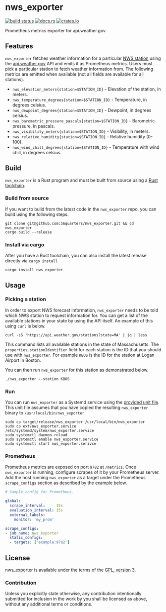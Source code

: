 # nws_exporter

[![build status](https://circleci.com/gh/56quarters/nws_exporter.svg?style=shield)](https://circleci.com/gh/56quarters/nws_exporter)
[![docs.rs](https://docs.rs/nws_exporter/badge.svg)](https://docs.rs/nws_exporter/)
[![crates.io](https://img.shields.io/crates/v/nws_exporter.svg)](https://crates.io/crates/nws_exporter/)

Prometheus metrics exporter for api.weather.gov

## Features

`nws_exporter` fetches weather information for a particular [NWS station] using the [api.weather.gov] API and emits
it as Prometheus metrics. Users must pick a particular station to fetch weather information from. The following
metrics are emitted when available (not all fields are available for all stations).

* `nws_elevation_meters{station=$STATION_ID}` - Elevation of the station, in meters.
* `nws_temperature_degrees{station=$STATION_ID}` - Temperature, in degrees celsius.
* `nws_dewpoint_degrees{station=$STATION_ID}` - Dewpoint, in degrees celsius.
* `nws_barometric_pressure_pascals{station=$STATION_ID}` - Barometric pressure, in pascals.
* `nws_visibility_meters{station=$STATION_ID}` - Visibility, in meters.
* `nws_relative_humidity{station=$STATION_ID}` - Relative humidity (0-100).
* `nws_wind_chill_degrees{station=$STATION_ID}` - Temperature with wind chill, in degrees celsius.

[NWS station]: https://www.weather.gov/documentation/services-web-api#/default/obs_stations
[api.weather.gov]: https://www.weather.gov/documentation/services-web-api

## Build

`nws_exporter` is a Rust program and must be built from source using a [Rust toolchain](https://rustup.rs/).

### Build from source

If you want to build from the latest code in the `nws_exporter` repo, you can build using the following
steps.

```text
git clone git@github.com:56quarters/nws_exporter.git && cd nws_exporter
cargo build --release
```

### Install via cargo

After you have a Rust toolchain, you can also install the latest release directly via `cargo install`

```text
cargo install nws_exporter
```

## Usage

### Picking a station

In order to export NWS forecast information, `nws_exporter` needs to be told which NWS station to request
information for. You can get a list of the available stations in your state by using the API itself. An
example of this using `curl` is below.

```text
curl -sS 'https://api.weather.gov/stations?state=MA' | jq | less
```

This command lists all available stations in the state of Massachusetts. The `properties.stationIdentifier`
field for each station is the ID that you should use with `nws_exporter`. For example `KBOS` is the ID for
the station at Logan Airport in Boston.

You can then run `nws_exporter` for this station as demonstrated below.

```text
./nws_exporter --station KBOS
```

### Run

You can run `nws_exporter` as a Systemd service using the [provided unit file](ext/nws_exporter.service). This
unit file  assumes that you have copied the resulting `nws_exporter` binary to `/usr/local/bin/nws_exporter`.

```text
sudo cp target/release/nws_exporter /usr/local/bin/nws_exporter
sudo cp ext/nws_exporter.service /etc/systemd/system/nws_exporter.service
sudo systemctl daemon-reload
sudo systemctl enable nws_exporter.service
sudo systemctl start nws_exporter.serivce
```

### Prometheus

Prometheus metrics are exposed on port `9782` at `/metrics`. Once `nws_exporter`
is running, configure scrapes of it by your Prometheus server. Add the host running
`nws_exporter` as a target under the Prometheus `scrape_configs` section as described by
the example below.

```yaml
# Sample config for Prometheus.

global:
  scrape_interval:     15s
  evaluation_interval: 15s
  external_labels:
    monitor: 'my_prom'

scrape_configs:
- job_name: nws_exporter
  static_configs:
  - targets: ['example:9782']
```

## License

nws_exporter is available under the terms of the [GPL, version 3](LICENSE).

### Contribution

Unless you explicitly state otherwise, any contribution intentionally submitted
for inclusion in the work by you shall be licensed as above, without any
additional terms or conditions.
